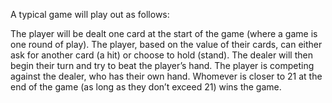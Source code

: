 A typical game will play out as follows:

The player will be dealt one card at the start of the game (where a game is one round of play). 
The player, based on the value of their cards, can either ask for another card (a hit) or choose to hold (stand). 
The dealer will then begin their turn and try to beat the player’s hand. The player is competing against the dealer, who has their own hand. 
Whomever is closer to 21 at the end of the game (as long as they don’t exceed 21) wins the game.
